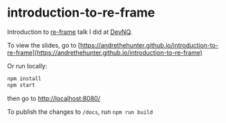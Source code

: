 # introduction-to-re-frame

Introduction to [re-frame](https://github.com/Day8/re-frame) talk I did at [DevNQ](http://devnq.org/).

To view the slides, go to [https://andrethehunter.github.io/introduction-to-re-frame](https://andrethehunter.github.io/introduction-to-re-frame)

Or run locally:
```bash
npm install
npm start
```
then go to [http://localhost:8080/](http://localhost:8080/)

To publish the changes to `/docs`, run `npm run build`

